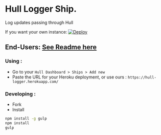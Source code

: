 # Hull Logger Ship.

Log updates passing through Hull

If you want your own instance: [![Deploy](https://www.herokucdn.com/deploy/button.png)](https://heroku.com/deploy?template=https://github.com/hull-ships/hull-logger)

End-Users: [See Readme here](https://dashboard.hullapp.io/readme?url=https://hull-logger.herokuapp.com)
---

### Using :

- Go to your `Hull Dashboard > Ships > Add new`
- Paste the URL for your Heroku deployment, or use ours : `https://hull-logger.herokuapp.com/`

### Developing :

- Fork
- Install

```sh
npm install -g gulp
npm install
gulp
```
